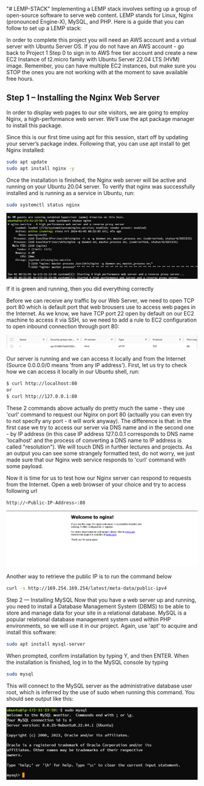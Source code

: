 "# LEMP-STACK" 
Implementing a LEMP stack involves setting up a group of open-source software to serve web content. LEMP stands for Linux, Nginx (pronounced Engine-X), MySQL, and PHP. Here is a guide that you can follow to set up a LEMP stack:

In order to complete this project you will need an AWS account and a virtual server with Ubuntu Server OS.
If you do not have an AWS account - go back to Project 1 Step 0 to sign in to AWS free tier account and create a new EC2 Instance of t2.micro family with Ubuntu Server 22.04 LTS (HVM) image. Remember, you can have multiple EC2 instances, but make sure you STOP the ones you are not working with at the moment to save available free hours.

##  Step 1 – Installing the Nginx Web Server
In order to display web pages to our site visitors, we are going to employ Nginx, a high-performance web server. We’ll use the apt package manager to install this package.

Since this is our first time using apt for this session, start off by updating your server’s package index. Following that, you can use apt install to get Nginx installed:
```bash
sudo apt update
sudo apt install nginx -y
```

Once the installation is finished, the Nginx web server will be active and running on your Ubuntu 20.04 server.
To verify that nginx was successfully installed and is running as a service in Ubuntu, run:

```bash
sudo systemctl status nginx
```
![NGNING](./Images/NGINX_2.png)

If it is green and running, then you did everything correctly

Before we can receive any traffic by our Web Server, we need to open TCP port 80 which is default port that web brousers use to access web pages in the Internet.
As we know, we have TCP port 22 open by default on our EC2 machine to access it via SSH, so we need to add a rule to EC2 configuration to open inbound connection through port 80:

![Port80](./Images/Port80.png)

Our server is running and we can access it locally and from the Internet (Source 0.0.0.0/0 means 'from any IP address').
First, let us try to check how we can access it locally in our Ubuntu shell, run:

```bash
$ curl http://localhost:80
or
$ curl http://127.0.0.1:80
```
These 2 commands above actually do pretty much the same - they use 'curl' command to request our Nginx  on port 80 (actually you can even try to not specify any port - it will work anyway). The difference is that: in the first case we try to access our server via DNS name and in the second one - by IP address (in this case IP address 127.0.0.1 corresponds to DNS name 'localhost' and the process of converting a DNS name to IP address is called "resolution"). We will touch DNS in further lectures and projects.
As an output you can see some strangely formatted test, do not worry, we just made sure that our Nginx web service responds to 'curl' command with some payload.

Now it is time for us to test how our Nginx server can respond to requests from the Internet.
Open a web browser of your choice and try to access following url

```bash
http://<Public-IP-Address>:80
```
![web](./Images/nginx_web.png)

Another way to retrieve the public IP is to run the command below

```bash
curl -s http://169.254.169.254/latest/meta-data/public-ipv4
```
Step 2 — Installing MySQL
Now that you have a web server up and running, you need to install a Database Management System (DBMS) to be able to store and manage data for your site in a relational database. MySQL is a popular  relational database management system used within PHP environments, so we will use it in our project.
Again, use 'apt' to acquire and install this software:

```bash
sudo apt install mysql-server
```

When prompted, confirm installation by typing Y, and then ENTER.
When the installation is finished, log in to the MySQL console by typing

```bash
sudo mysql
```

This will connect to the MySQL server as the administrative database user root, which is inferred by the use of sudo when running this command. You should see output like this:

![MySQL](./Images/MYSQL_2.png)
